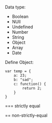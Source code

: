 Data type:

* Boolean
* NUll
* Undefined
* Number
* String
* Object
* Array
* Date

Define Object:

```
var temp = {
    a: 23;
    b: "sad";
    c: function() {
        return 2;
    }
}
```

=== strictly equal

== non-strictly-equal   



